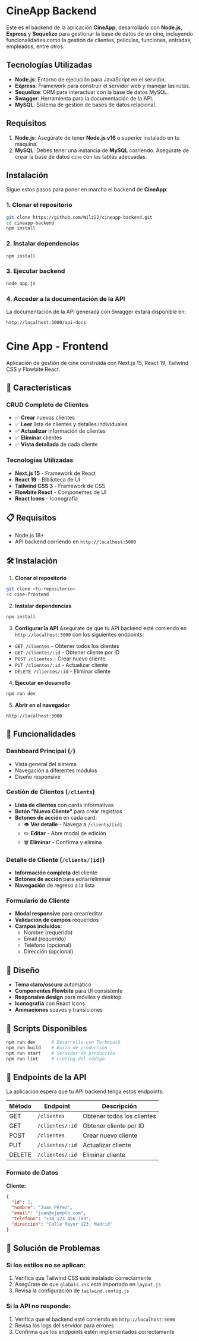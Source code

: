# CineApp Backend

Este es el backend de la aplicación **CineApp**, desarrollado con **Node.js**, **Express** y **Sequelize** para gestionar la base de datos de un cine, incluyendo funcionalidades como la gestión de clientes, películas, funciones, entradas, empleados, entre otros.

## Tecnologías Utilizadas

- **Node.js**: Entorno de ejecución para JavaScript en el servidor.
- **Express**: Framework para construir el servidor web y manejar las rutas.
- **Sequelize**: ORM para interactuar con la base de datos MySQL.
- **Swagger**: Herramienta para la documentación de la API.
- **MySQL**: Sistema de gestión de bases de datos relacional.

## Requisitos

1. **Node.js**: Asegúrate de tener **Node.js v16** o superior instalado en tu máquina.
2. **MySQL**: Debes tener una instancia de **MySQL** corriendo. Asegúrate de crear la base de datos `cine` con las tablas adecuadas.

## Instalación

Sigue estos pasos para poner en marcha el backend de **CineApp**:

### 1. Clonar el repositorio

```bash
git clone https://github.com/Wilz22/cineapp-backend.git
cd cineapp-backend
npm install
```

### 2. Instalar dependencias

```bash
npm install
```

### 3. Ejecutar backend

```bash
node app.js
```

### 4. Acceder a la documentación de la API

La documentación de la API generada con Swagger estará disponible en:

```bash
http://localhost:3000/api-docs
```

# Cine App - Frontend

Aplicación de gestión de cine construida con Next.js 15, React 19, Tailwind CSS y Flowbite React.

## 🚀 Características

### CRUD Completo de Clientes

- ✅ **Crear** nuevos clientes
- ✅ **Leer** lista de clientes y detalles individuales
- ✅ **Actualizar** información de clientes
- ✅ **Eliminar** clientes
- ✅ **Vista detallada** de cada cliente

### Tecnologías Utilizadas

- **Next.js 15** - Framework de React
- **React 19** - Biblioteca de UI
- **Tailwind CSS 3** - Framework de CSS
- **Flowbite React** - Componentes de UI
- **React Icons** - Iconografía

## 📋 Requisitos

- Node.js 18+
- API backend corriendo en `http://localhost:5000`

## 🛠️ Instalación

1. **Clonar el repositorio**

```bash
git clone <tu-repositorio>
cd cine-frontend
```

2. **Instalar dependencias**

```bash
npm install
```

3. **Configurar la API**
   Asegúrate de que tu API backend esté corriendo en `http://localhost:5000` con los siguientes endpoints:

- `GET /clientes` - Obtener todos los clientes
- `GET /clientes/:id` - Obtener cliente por ID
- `POST /clientes` - Crear nuevo cliente
- `PUT /clientes/:id` - Actualizar cliente
- `DELETE /clientes/:id` - Eliminar cliente

4. **Ejecutar en desarrollo**

```bash
npm run dev
```

5. **Abrir en el navegador**

```
http://localhost:3000
```

## 🔧 Funcionalidades

### Dashboard Principal (`/`)

- Vista general del sistema
- Navegación a diferentes módulos
- Diseño responsive

### Gestión de Clientes (`/clients`)

- **Lista de clientes** con cards informativas
- **Botón "Nuevo Cliente"** para crear registros
- **Botones de acción** en cada card:
  - 👁️ **Ver detalle** - Navega a `/clients/[id]`
  - ✏️ **Editar** - Abre modal de edición
  - 🗑️ **Eliminar** - Confirma y elimina

### Detalle de Cliente (`/clients/[id]`)

- **Información completa** del cliente
- **Botones de acción** para editar/eliminar
- **Navegación** de regreso a la lista

### Formulario de Cliente

- **Modal responsive** para crear/editar
- **Validación de campos** requeridos
- **Campos incluidos**:
  - Nombre (requerido)
  - Email (requerido)
  - Teléfono (opcional)
  - Dirección (opcional)

## 🎨 Diseño

- **Tema claro/oscuro** automático
- **Componentes Flowbite** para UI consistente
- **Responsive design** para móviles y desktop
- **Iconografía** con React Icons
- **Animaciones** suaves y transiciones

## 🚀 Scripts Disponibles

```bash
npm run dev      # Desarrollo con Turbopack
npm run build    # Build de producción
npm run start    # Servidor de producción
npm run lint     # Linting del código
```

## 🔗 Endpoints de la API

La aplicación espera que tu API backend tenga estos endpoints:

| Método | Endpoint        | Descripción                |
| ------ | --------------- | -------------------------- |
| GET    | `/clientes`     | Obtener todos los clientes |
| GET    | `/clientes/:id` | Obtener cliente por ID     |
| POST   | `/clientes`     | Crear nuevo cliente        |
| PUT    | `/clientes/:id` | Actualizar cliente         |
| DELETE | `/clientes/:id` | Eliminar cliente           |

### Formato de Datos

**Cliente:**

```json
{
  "id": 1,
  "nombre": "Juan Pérez",
  "email": "juan@ejemplo.com",
  "telefono": "+34 123 456 789",
  "direccion": "Calle Mayor 123, Madrid"
}
```

## 🐛 Solución de Problemas

### Si los estilos no se aplican:

1. Verifica que Tailwind CSS esté instalado correctamente
2. Asegúrate de que `globals.css` esté importado en `layout.js`
3. Revisa la configuración de `tailwind.config.js`

### Si la API no responde:

1. Verifica que el backend esté corriendo en `http://localhost:5000`
2. Revisa los logs del servidor para errores
3. Confirma que los endpoints estén implementados correctamente
